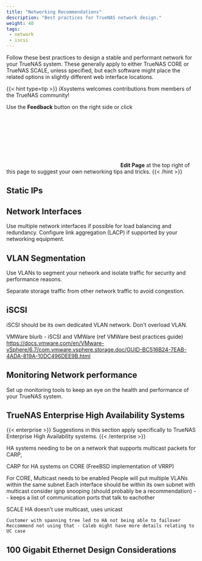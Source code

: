 ```yaml
---
title: "Networking Recommendations"
description: "Best practices for TrueNAS network design."
weight: 40
tags:
 - network
 - iscsi
---
```


Follow these best practices to design a stable and performant network for your TrueNAS system.
These generally apply to either TrueNAS CORE or TrueNAS SCALE, unless specified, but each software might place the related options in slightly different web interface locations.

{{< hint type=tip >}}
iXsystems welcomes contributions from members of the TrueNAS community!

Use the **Feedback** button on the right side or click <svg class="gdoc-icon gdoc_code"><use xlink:href="#gdoc_code"></svg>**Edit Page** at the top right of this page to suggest your own networking tips and tricks.
{{< /hint >}}

## Static IPs


## Network Interfaces

Use multiple network interfaces if possible for load balancing and redundancy. Configure link aggregation (LACP) if supported by your networking equipment.

## VLAN Segmentation

Use VLANs to segment your network and isolate traffic for security and performance reasons.

Separate storage traffic from other network traffic to avoid congestion.

## iSCSI

iSCSI should be its own dedicated VLAN network. Don't overload VLAN.

VMWare blurb - iSCSI and VMWare (ref VMWare best practices guide)
	https://docs.vmware.com/en/VMware-vSphere/6.7/com.vmware.vsphere.storage.doc/GUID-BC516B24-7EAB-4ADA-819A-10DC496DEE9B.html

## Monitoring Network performance
Set up monitoring tools to keep an eye on the health and performance of your TrueNAS system.

## TrueNAS Enterprise High Availability Systems

{{< enterprise >}}
Suggestions in this section apply specifically to TrueNAS Enterprise High Availability systems.
{{< /enterprise >}}

HA systems needing to be on a network that supports multicast packets for CARP,

CARP for HA systems on CORE (FreeBSD implementation of VRRP)

For CORE, Multicast needs to be enabled
	People will put multiple VLANs within the same subnet
	Each interface should be within its own subnet with multicast
	consider ignp snooping (should probably be a recommendation) -- keeps a list of communication ports that talk to eachother

SCALE HA doesn't use multicast, uses unicast

	Customer with spanning tree led to HA not being able to failover
	Reccommend not using that - Caleb might have more details relating to UC case

<!-- General information 


general best practices about L2 adjacencies for iSCSI and an explaination of how spanning-tree may or may not actually help stabilize a large L2 network customers may have bridged into their datacenters .

LACP and iSCSI > Out of order packets
	Use MPIO instead two interfaces

	Blurb about ALUA checkbox  (? - blurb about not checking it? Our docs say do not enable unless supported and enabled on client computers-- or blurb about making sure it is enabled and supported on client side?)



-->


## 100 Gigabit Ethernet Design Considerations

<!-- Details matter more at 100 gig to deliver expected performance for single or multi-client deployment strategies 

iperf for point to point check -- gives bandwith max between computer and truenas
	you can paralelize the stack to check 100 but you need 4 instances on multiple ports
	this is for checking network speeds/looking

	Start multiple servers:
   		iperf3 -s -p 5101&; iperf3 -s -p 5102&; iperf3 -s -p 5103 &
	and then run multiple clients, using the "-T" flag to label the output:
   		iperf3 -c hostname -T s1 -p 5101 &;  
  		iperf3 -c hostname -T s2 -p 5102 &; 
		iperf3 -c hostname -T s3 -p 5103 &;

SMB multichannel
	Could use multiple VLANs over a single 100 gig port  

	Ask Caleb and Andrew


	NFS mount timeout values 
	Why would you choose SMB Multi over LACP - faster multi channel vs single channel 

NVMe being a protocol considerations

General guidance on testing drive speeds with an fio script, etc. getting performance benchmarks.

Sometimes tuning record size can lead to significant performance changes, moreso at 100 gig than regular.


NVMe queue depths - testing with a single system might not give the full picture on deployment without scaling out to more systems (this is a general thing to keep in mind, more impactful in 100 gig scenarios.


Optics should be compatible-- confer with network switch vendor to ensure optics compatibility
-->
